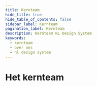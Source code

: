 ```yaml
---
title: Kernteam
hide_title: true
hide_table_of_contents: false
sidebar_label: Kernteam
pagination_label: Kernteam
description: Kernteam NL Design System
keywords:
  - kernteam
  - over ons
  - nl design system
---
```


# Het kernteam

